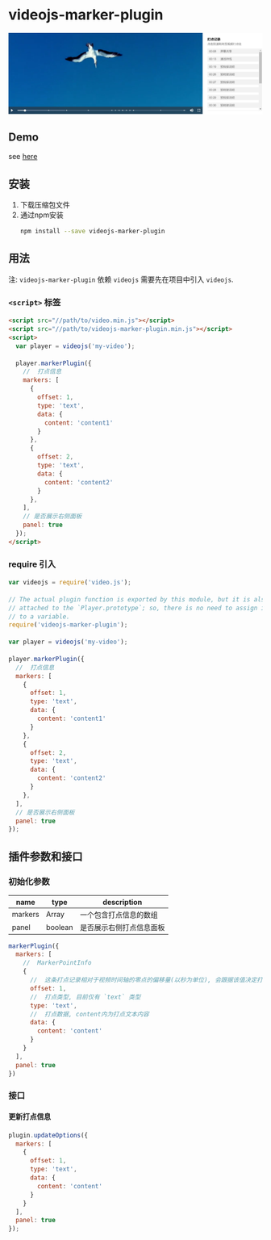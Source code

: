 # videojs-marker-plugin

![](./assets/screen-shot.png "videojs-marker-plugin screen shot")

## Demo
see [here](https://siaikin.github.io/videojs-marker-plugin/)

## 安装

1. 下载压缩包文件
2. 通过npm安装
    ```sh
    npm install --save videojs-marker-plugin
    ```

## 用法
注: `videojs-marker-plugin` 依赖 `videojs` 需要先在项目中引入 `videojs`.

### `<script>` 标签

```html
<script src="//path/to/video.min.js"></script>
<script src="//path/to/videojs-marker-plugin.min.js"></script>
<script>
  var player = videojs('my-video');

  player.markerPlugin({
    //  打点信息
    markers: [
      {
        offset: 1,
        type: 'text',
        data: {
          content: 'content1'
        }
      },
      {
        offset: 2,
        type: 'text',
        data: {
          content: 'content2'
        }
      },
    ],
    // 是否展示右侧面板
    panel: true
  });
</script>
```

### require 引入

```js
var videojs = require('video.js');

// The actual plugin function is exported by this module, but it is also
// attached to the `Player.prototype`; so, there is no need to assign it
// to a variable.
require('videojs-marker-plugin');

var player = videojs('my-video');

player.markerPlugin({
  //  打点信息
  markers: [
    {
      offset: 1,
      type: 'text',
      data: {
        content: 'content1'
      }
    },
    {
      offset: 2,
      type: 'text',
      data: {
        content: 'content2'
      }
    },
  ],
  // 是否展示右侧面板
  panel: true
});
```

## 插件参数和接口

### 初始化参数
| name | type | description |
| ---- | ---- | ----------- |
| markers | Array<MarkerPointInfo> | 一个包含打点信息的数组 |
| panel | boolean | 是否展示右侧打点信息面板 |

```javascript
markerPlugin({
  markers: [
    //  MarkerPointInfo
    {
      //  这条打点记录相对于视频时间轴的零点的偏移量(以秒为单位), 会跟据该值决定打点显示在进度条中的位置.
      offset: 1,
      //  打点类型, 目前仅有 `text` 类型
      type: 'text',
      //  打点数据, content内为打点文本内容
      data: {
        content: 'content'
      }
    }
  ],
  panel: true
})
```

### 接口

#### 更新打点信息

```javascript
plugin.updateOptions({
  markers: [
    {
      offset: 1,
      type: 'text',
      data: {
        content: 'content'
      }
    }
  ],
  panel: true
});
```

[videojs]: http://videojs.com/
